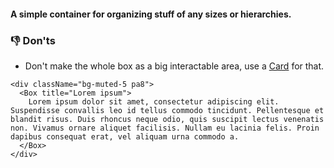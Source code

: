 #### A simple container for organizing stuff of any sizes or hierarchies.

### 👎 Don'ts

- Don't make the whole box as a big interactable area, use a <a href="#/Components/Containers/Card">Card</a> for that.

```
<div className="bg-muted-5 pa8">
  <Box title="Lorem ipsum">
    Lorem ipsum dolor sit amet, consectetur adipiscing elit. Suspendisse convallis leo id tellus commodo tincidunt. Pellentesque et blandit risus. Duis rhoncus neque odio, quis suscipit lectus venenatis non. Vivamus ornare aliquet facilisis. Nullam eu lacinia felis. Proin dapibus consequat erat, vel aliquam urna commodo a. 
  </Box>
</div>
```